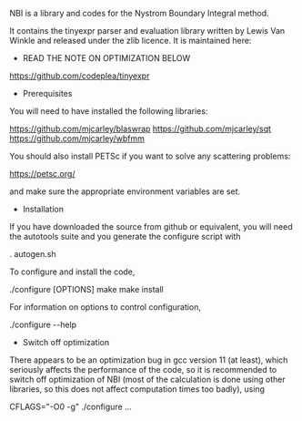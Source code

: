 NBI is a library and codes for the Nystrom Boundary Integral method.

It contains the tinyexpr parser and evaluation library written by
Lewis Van Winkle and released under the zlib licence. It is maintained
here:

* READ THE NOTE ON OPTIMIZATION BELOW

https://github.com/codeplea/tinyexpr

* Prerequisites

You will need to have installed the following libraries:

https://github.com/mjcarley/blaswrap
https://github.com/mjcarley/sqt
https://github.com/mjcarley/wbfmm

You should also install PETSc if you want to solve any scattering
problems:

https://petsc.org/

and make sure the appropriate environment variables are set.

* Installation

If you have downloaded the source from github or equivalent, you will
need the autotools suite and you generate the configure script with

. autogen.sh

To configure and install the code,

  ./configure [OPTIONS]
  make
  make install

For information on options to control configuration,

  ./configure --help

* Switch off optimization

There appears to be an optimization bug in gcc version 11 (at least),
which seriously affects the performance of the code, so it is
recommended to switch off optimization of NBI (most of the calculation
is done using other libraries, so this does not affect computation
times too badly), using

  CFLAGS="-O0 -g" ./configure ...

